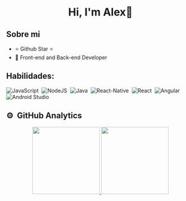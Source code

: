 <div align="center">
  <h1 align="center">Hi, I'm Alex👋</h1>
</div>

## Sobre mi

- ⭐ Github Star ⭐ 
- 📲 Front-end and Back-end Developer

## Habilidades:

![JavaScript](https://img.shields.io/badge/javascript-%23323330.svg?style=for-the-badge&logo=javascript&logoColor=%23F7DF1E)&nbsp;
![NodeJS](https://img.shields.io/badge/node.js-6DA55F?style=for-the-badge&logo=node.js&logoColor=white)&nbsp;
![Java](https://img.shields.io/badge/java-%23ED8B00.svg?style=for-the-badge&logo=openjdk&logoColor=white)&nbsp;
![React-Native](https://img.shields.io/badge/react_native-%2320232a.svg?style=for-the-badge&logo=react&logoColor=%2361DAFB)&nbsp;
![React](https://img.shields.io/badge/react-%2320232a.svg?style=for-the-badge&logo=react&logoColor=%2361DAFB)&nbsp;
![Angular](https://img.shields.io/badge/angular-%23DD0031.svg?style=for-the-badge&logo=angular&logoColor=white)&nbsp;
![Android Studio](https://img.shields.io/badge/android%20studio-346ac1?style=for-the-badge&logo=android%20studio&logoColor=white)&nbsp;

## ⚙️ &nbsp;GitHub Analytics

<p align="center">
<a href="https://github.com/AlexCaceress">
  <img height="180em" src="https://github-readme-stats-eight-theta.vercel.app/api?username=AlexCaceress&show_icons=true&theme=algolia&include_all_commits=true&count_private=true"/>
  <img height="180em" src="https://github-readme-stats-eight-theta.vercel.app/api/top-langs/?username=AlexCaceress&layout=compact&langs_count=8&theme=algolia"/>
</a>
</p>
